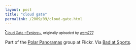 ```yaml
---
layout: post
title: "cloud gate"
permalink: /2009/09/cloud-gate.html
---
```


<p><a href="http://www.flickr.com/photos/wcm777/3823959707/" title="photo sharing"><img src="https://farm4.static.flickr.com/3481/3823959707_e649d4752d.jpg" style="border: solid 1px #000000;" alt="" /></a><br /><span style="font-size: 0.8em;"><a href="http://www.flickr.com/photos/wcm777/3823959707/">Cloud Gate   ~Explore~</a>, originally uploaded by <a href="http://www.flickr.com/people/wcm777/">wcm777</a>.</span></p><p><p>Part of the <a href="http://www.flickr.com/groups/43428515@N00/">Polar Panoramas</a> group at Flickr.  Via <a href="http://badatsports.com/2009/chicago-in-a-soap-bubble/">Bad at Sports</a>.</p></p>


